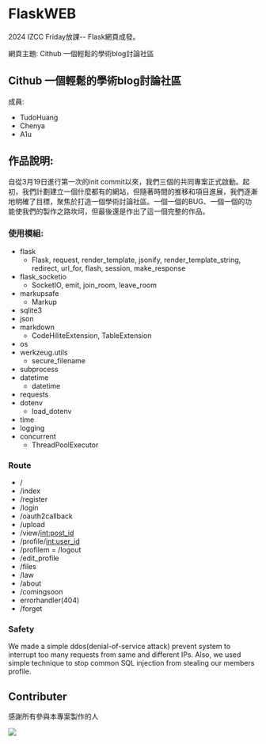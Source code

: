 # FlaskWEB

2024 IZCC Friday放課-- Flask網頁成發。

網頁主題: Cithub 一個輕鬆的學術blog討論社區

## Cithub 一個輕鬆的學術blog討論社區
成員:
- TudoHuang
- Chenya
- A1u
## 作品說明:
自從3月19日進行第一次的init commit以來，我們三個的共同專案正式啟動。起初，我們計劃建立一個什麼都有的網站，但隨著時間的推移和項目進展，我們逐漸地明確了目標，聚焦於打造一個學術討論社區。一個一個的BUG、一個一個的功能使我們的製作之路坎坷，但最後還是作出了這一個完整的作品。
### 使用模組:
- flask
    - Flask, request, render_template, jsonify, render_template_string, redirect, url_for, flash, session, make_response
- flask_socketio
    - SocketIO, emit, join_room, leave_room
- markupsafe
    - Markup
- sqlite3
- json
- markdown
    - CodeHiliteExtension, TableExtension
- os
- werkzeug.utils
    - secure_filename
- subprocess
- datetime
    - datetime
- requests
- dotenv
    - load_dotenv
- time
- logging
- concurrent
    - ThreadPoolExecutor

### Route
- /
- /index
- /register
- /login
- /oauth2callback
- /upload
- /view/<int:post_id>
- /profile/<int:user_id>
- /profilem
= /logout
- /edit_profile
- /files
- /law
- /about
- /comingsoon
- errorhandler(404)
- /forget
### Safety
We made a simple ddos(denial-of-service attack) prevent system to interrupt too many requests from same and different IPs. Also, we used simple technique to stop common SQL injection from stealing our members profile.

## Contributer
感謝所有參與本專案製作的人

<a href="https://github.com/tudohuang/Flaskweb/graphs/contributors">
  <img src="https://contrib.rocks/image?repo=tudohuang/Flaskweb" />
</a>
